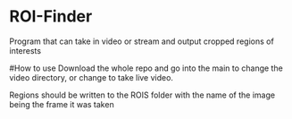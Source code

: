 # ROI-Finder
Program that can take in video or stream and output cropped regions of interests

#How to use
Download the whole repo and go into the main to change the video directory, or change to take live video.

Regions should be written to the ROIS folder with the name of the image being the frame it was taken

